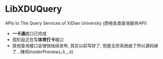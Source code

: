 # LibXDUQuery
APIs to The Query Services of XiDian University (西电各类查询服务API)  
- **一卡通**接口已完成  
- 现阶段正在写**体育打卡**接口
- 其他查询接口会很快陆续发布, 其实以前写好了, 但是无奈系统崩了所以源码掉了...辣鸡InsiderPreview(｡ŏ﹏ŏ)
